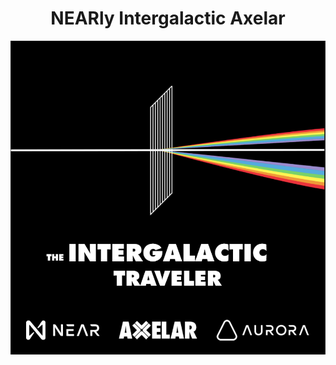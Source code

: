 <h1 align="center"><b>NEARly Intergalactic Axelar</b></h1>

<div align="center">
  <img src ="https://github.com/AdnanSlef/Nearly-Intergalactic-Axelar/blob/95195ebd0436bc132e084edea16b64c5a70c2ab9/Logo_UW.png"
</div>



